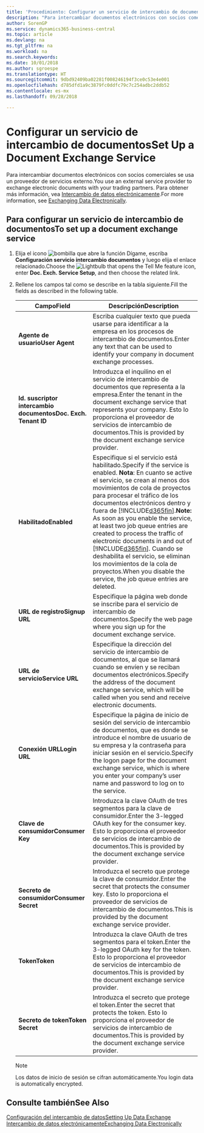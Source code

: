 ```yaml
---
title: 'Procedimiento: Configurar un servicio de intercambio de documentos | Documentos de Microsoft'
description: "Para intercambiar documentos electrónicos con socios comerciales se usa un proveedor de servicios externo."
author: SorenGP
ms.service: dynamics365-business-central
ms.topic: article
ms.devlang: na
ms.tgt_pltfrm: na
ms.workload: na
ms.search.keywords: 
ms.date: 10/01/2018
ms.author: sgroespe
ms.translationtype: HT
ms.sourcegitcommit: 9dbd92409ba02281f008246194f3ce0c53e4e001
ms.openlocfilehash: d785dfd1a9c3879fc0ddfc79c7c254adbc2ddb52
ms.contentlocale: es-mx
ms.lasthandoff: 09/28/2018

---
```

# <a name="set-up-a-document-exchange-service"></a><span data-ttu-id="f685d-103">Configurar un servicio de intercambio de documentos</span><span class="sxs-lookup"><span data-stu-id="f685d-103">Set Up a Document Exchange Service</span></span>
<span data-ttu-id="f685d-104">Para intercambiar documentos electrónicos con socios comerciales se usa un proveedor de servicios externo.</span><span class="sxs-lookup"><span data-stu-id="f685d-104">You use an external service provider to exchange electronic documents with your trading partners.</span></span> <span data-ttu-id="f685d-105">Para obtener más información, vea [Intercambio de datos electrónicamente](across-data-exchange.md).</span><span class="sxs-lookup"><span data-stu-id="f685d-105">For more information, see [Exchanging Data Electronically](across-data-exchange.md).</span></span>  

## <a name="to-set-up-a-document-exchange-service"></a><span data-ttu-id="f685d-106">Para configurar un servicio de intercambio de documentos</span><span class="sxs-lookup"><span data-stu-id="f685d-106">To set up a document exchange service</span></span>  
1. <span data-ttu-id="f685d-107">Elija el icono ![bombilla que abre la función Dígame](media/ui-search/search_small.png "Dígame que desea hacer"), escriba **Configuración servicio intercambio documentos** y luego elija el enlace relacionado.</span><span class="sxs-lookup"><span data-stu-id="f685d-107">Choose the ![Lightbulb that opens the Tell Me feature](media/ui-search/search_small.png "Tell me what you want to do") icon, enter **Doc. Exch. Service Setup**, and then choose the related link.</span></span>  
2. <span data-ttu-id="f685d-108">Rellene los campos tal como se describe en la tabla siguiente.</span><span class="sxs-lookup"><span data-stu-id="f685d-108">Fill the fields as described in the following table.</span></span>  

    |<span data-ttu-id="f685d-109">Campo</span><span class="sxs-lookup"><span data-stu-id="f685d-109">Field</span></span>|<span data-ttu-id="f685d-110">Descripción</span><span class="sxs-lookup"><span data-stu-id="f685d-110">Description</span></span>|  
    |---------------------------------|---------------------------------------|  
    |<span data-ttu-id="f685d-111">**Agente de usuario**</span><span class="sxs-lookup"><span data-stu-id="f685d-111">**User Agent**</span></span>|<span data-ttu-id="f685d-112">Escriba cualquier texto que pueda usarse para identificar a la empresa en los procesos de intercambio de documentos.</span><span class="sxs-lookup"><span data-stu-id="f685d-112">Enter any text that can be used to identify your company in document exchange processes.</span></span>|  
    |<span data-ttu-id="f685d-113">**Id. suscriptor intercambio documentos**</span><span class="sxs-lookup"><span data-stu-id="f685d-113">**Doc. Exch. Tenant ID**</span></span>|<span data-ttu-id="f685d-114">Introduzca el inquilino en el servicio de intercambio de documentos que representa a la empresa.</span><span class="sxs-lookup"><span data-stu-id="f685d-114">Enter the tenant in the document exchange service that represents your company.</span></span> <span data-ttu-id="f685d-115">Esto lo proporciona el proveedor de servicios de intercambio de documentos.</span><span class="sxs-lookup"><span data-stu-id="f685d-115">This is provided by the document exchange service provider.</span></span>|  
    |<span data-ttu-id="f685d-116">**Habilitado**</span><span class="sxs-lookup"><span data-stu-id="f685d-116">**Enabled**</span></span>|<span data-ttu-id="f685d-117">Especifique si el servicio está habilitado.</span><span class="sxs-lookup"><span data-stu-id="f685d-117">Specify if the service is enabled.</span></span> <span data-ttu-id="f685d-118">**Nota**: En cuanto se active el servicio, se crean al menos dos movimientos de cola de proyectos para procesar el tráfico de los documentos electrónicos dentro y fuera de [!INCLUDE[d365fin](includes/d365fin_md.md)].</span><span class="sxs-lookup"><span data-stu-id="f685d-118">**Note:**  As soon as you enable the service, at least two job queue entries are created to process the traffic of electronic documents in and out of [!INCLUDE[d365fin](includes/d365fin_md.md)].</span></span> <span data-ttu-id="f685d-119">Cuando se deshabilita el servicio, se eliminan los movimientos de la cola de proyectos.</span><span class="sxs-lookup"><span data-stu-id="f685d-119">When you disable the service, the job queue entries are deleted.</span></span>|  
    |<span data-ttu-id="f685d-120">**URL de registro**</span><span class="sxs-lookup"><span data-stu-id="f685d-120">**Signup URL**</span></span>|<span data-ttu-id="f685d-121">Especifique la página web donde se inscribe para el servicio de intercambio de documentos.</span><span class="sxs-lookup"><span data-stu-id="f685d-121">Specify the web page where you sign up for the document exchange service.</span></span>|  
    |<span data-ttu-id="f685d-122">**URL de servicio**</span><span class="sxs-lookup"><span data-stu-id="f685d-122">**Service URL**</span></span>|<span data-ttu-id="f685d-123">Especifique la dirección del servicio de intercambio de documentos, al que se llamará cuando se envíen y se reciban documentos electrónicos.</span><span class="sxs-lookup"><span data-stu-id="f685d-123">Specify the address of the document exchange service, which will be called when you send and receive electronic documents.</span></span>|  
    |<span data-ttu-id="f685d-124">**Conexión URL**</span><span class="sxs-lookup"><span data-stu-id="f685d-124">**Login URL**</span></span>|<span data-ttu-id="f685d-125">Especifique la página de inicio de sesión del servicio de intercambio de documentos, que es donde se introduce el nombre de usuario de su empresa y la contraseña para iniciar sesión en el servicio.</span><span class="sxs-lookup"><span data-stu-id="f685d-125">Specify the logon page for the document exchange service, which is where you enter your company’s user name and password to log on to the service.</span></span>|  
    |<span data-ttu-id="f685d-126">**Clave de consumidor**</span><span class="sxs-lookup"><span data-stu-id="f685d-126">**Consumer Key**</span></span>|<span data-ttu-id="f685d-127">Introduzca la clave OAuth de tres segmentos para la clave de consumidor.</span><span class="sxs-lookup"><span data-stu-id="f685d-127">Enter the 3-legged OAuth key for the consumer key.</span></span> <span data-ttu-id="f685d-128">Esto lo proporciona el proveedor de servicios de intercambio de documentos.</span><span class="sxs-lookup"><span data-stu-id="f685d-128">This is provided by the document exchange service provider.</span></span>|  
    |<span data-ttu-id="f685d-129">**Secreto de consumidor**</span><span class="sxs-lookup"><span data-stu-id="f685d-129">**Consumer Secret**</span></span>|<span data-ttu-id="f685d-130">Introduzca el secreto que protege la clave de consumidor.</span><span class="sxs-lookup"><span data-stu-id="f685d-130">Enter the secret that protects the consumer key.</span></span> <span data-ttu-id="f685d-131">Esto lo proporciona el proveedor de servicios de intercambio de documentos.</span><span class="sxs-lookup"><span data-stu-id="f685d-131">This is provided by the document exchange service provider.</span></span>|  
    |<span data-ttu-id="f685d-132">**Token**</span><span class="sxs-lookup"><span data-stu-id="f685d-132">**Token**</span></span>|<span data-ttu-id="f685d-133">Introduzca la clave OAuth de tres segmentos para el token.</span><span class="sxs-lookup"><span data-stu-id="f685d-133">Enter the 3-legged OAuth key for the token.</span></span> <span data-ttu-id="f685d-134">Esto lo proporciona el proveedor de servicios de intercambio de documentos.</span><span class="sxs-lookup"><span data-stu-id="f685d-134">This is provided by the document exchange service provider.</span></span>|  
    |<span data-ttu-id="f685d-135">**Secreto de token**</span><span class="sxs-lookup"><span data-stu-id="f685d-135">**Token Secret**</span></span>|<span data-ttu-id="f685d-136">Introduzca el secreto que protege el token.</span><span class="sxs-lookup"><span data-stu-id="f685d-136">Enter the secret that protects the token.</span></span> <span data-ttu-id="f685d-137">Esto lo proporciona el proveedor de servicios de intercambio de documentos.</span><span class="sxs-lookup"><span data-stu-id="f685d-137">This is provided by the document exchange service provider.</span></span>|  

    > [!NOTE]  
    > <span data-ttu-id="f685d-138">Los datos de inicio de sesión se cifran automáticamente.</span><span class="sxs-lookup"><span data-stu-id="f685d-138">You login data is automatically encrypted.</span></span>

## <a name="see-also"></a><span data-ttu-id="f685d-139">Consulte también</span><span class="sxs-lookup"><span data-stu-id="f685d-139">See Also</span></span>  
[<span data-ttu-id="f685d-140">Configuración del intercambio de datos</span><span class="sxs-lookup"><span data-stu-id="f685d-140">Setting Up Data Exchange</span></span>](across-set-up-data-exchange.md)  
[<span data-ttu-id="f685d-141">Intercambio de datos electrónicamente</span><span class="sxs-lookup"><span data-stu-id="f685d-141">Exchanging Data Electronically</span></span>](across-data-exchange.md)

